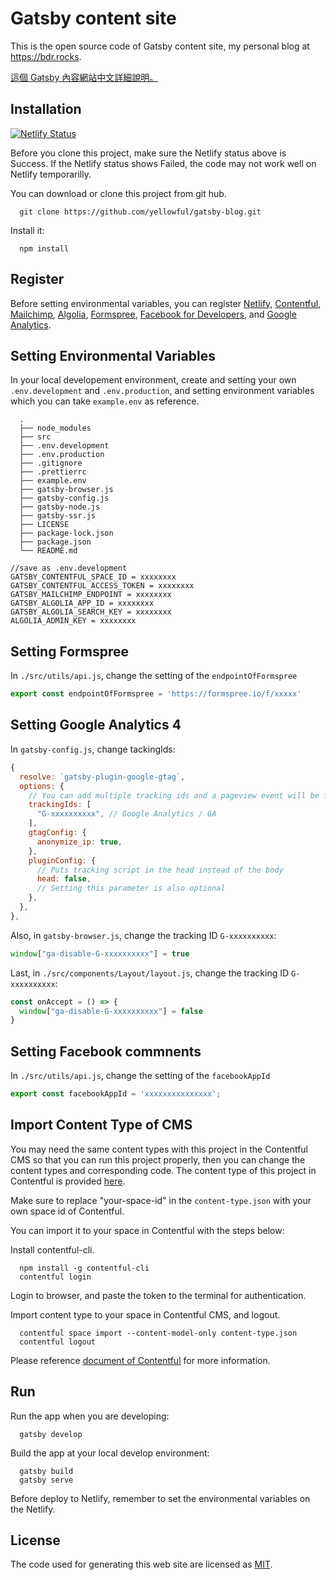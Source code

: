 # Gatsby content site

This is the open source code of Gatsby content site, my personal blog at <https://bdr.rocks>.

[這個 Gatsby 內容網站中文詳細說明。](https://www.bdr.rocks/project/gatsby-%E5%85%A7%E5%AE%B9%E7%B6%B2%E7%AB%99/ "這個 Gatsby 內容網站中文詳細說明。")

## Installation

[![Netlify Status](https://api.netlify.com/api/v1/badges/9852c1ee-da1c-4cf7-a31d-95cf297f059e/deploy-status)](https://app.netlify.com/sites/bugdetective/deploys)

Before you clone this project, make sure the Netlify status above is Success. If the Netlify status shows Failed, the code may not work well on Netlify temporarilly.

You can download or clone this project from git hub.

```shell
  git clone https://github.com/yellowful/gatsby-blog.git
```

Install it:

```shell
  npm install
```

## Register

Before setting environmental variables, you can register [Netlify](https://www.netlify.com/), [Contentful](https://www.contentful.com/), [Mailchimp](https://mailchimp.com/), [Algolia](https://www.algolia.com), [Formspree](https://formspree.io/), [Facebook for Developers](https://developers.facebook.com/), and [Google Analytics](https://analytics.google.com/).

## Setting Environmental Variables

In your local developement environment, create and setting your own `.env.development` and `.env.production`, and setting environment variables which you can take `example.env` as reference.

```text
  .
  ├── node_modules
  ├── src
  ├── .env.development
  ├── .env.production
  ├── .gitignore
  ├── .prettierrc
  ├── example.env
  ├── gatsby-browser.js
  ├── gatsby-config.js
  ├── gatsby-node.js
  ├── gatsby-ssr.js
  ├── LICENSE
  ├── package-lock.json
  ├── package.json
  └── README.md
```

```shell
//save as .env.development
GATSBY_CONTENTFUL_SPACE_ID = xxxxxxxx
GATSBY_CONTENTFUL_ACCESS_TOKEN = xxxxxxxx
GATSBY_MAILCHIMP_ENDPOINT = xxxxxxxx
GATSBY_ALGOLIA_APP_ID = xxxxxxxx
GATSBY_ALGOLIA_SEARCH_KEY = xxxxxxxx
ALGOLIA_ADMIN_KEY = xxxxxxxx
```

## Setting Formspree

In `./src/utils/api.js`, change the setting of the `endpointOfFormspree`

```js
export const endpointOfFormspree = 'https://formspree.io/f/xxxxx'
```

## Setting Google Analytics 4

In `gatsby-config.js`, change tackingIds:

```js
{
  resolve: `gatsby-plugin-google-gtag`,
  options: {
    // You can add multiple tracking ids and a pageview event will be fired for all of them.
    trackingIds: [
      "G-xxxxxxxxxx", // Google Analytics / GA
    ],
    gtagConfig: {
      anonymize_ip: true,
    },
    pluginConfig: {
      // Puts tracking script in the head instead of the body
      head: false,
      // Setting this parameter is also optional
    },
  },
},
```

Also, in `gatsby-browser.js`, change the tracking ID `G-xxxxxxxxxx`:

```js
window["ga-disable-G-xxxxxxxxxx"] = true
```

Last, in `./src/components/Layout/layout.js`, change the tracking ID `G-xxxxxxxxxx`:

```js
const onAccept = () => {
  window["ga-disable-G-xxxxxxxxxx"] = false
}
```

## Setting Facebook commnents

In `./src/utils/api.js`, change the setting of the `facebookAppId`

```js
export const facebookAppId = 'xxxxxxxxxxxxxxx';
```

## Import Content Type of CMS

You may need the same content types with this project in the Contentful CMS so that you can run this project properly, then you can change the content types and corresponding code. The content type of this project in Contentful is provided [here](./content-type.json "here").

Make sure to replace "your-space-id" in the `content-type.json` with your own space id of Contentful.

You can import it to your space in Contentful with the steps below:

Install contentful-cli.

```shell
  npm install -g contentful-cli
  contentful login
```

Login to browser, and paste the token to the terminal for authentication.

Import content type to your space in Contentful CMS, and logout.

```shell
  contentful space import --content-model-only content-type.json
  contentful logout
```

Please reference [document of Contentful](https://www.contentful.com/developers/docs/tutorials/cli/import-and-export/ "document of Contentful") for more information.

## Run

Run the app when you are developing:

```shell
  gatsby develop
```

Build the app at your local develop environment:

```shell
  gatsby build
  gatsby serve
```

Before deploy to Netlify, remember to set the environmental variables on the Netlify.

## License

The code used for generating this web site are licensed as [MIT](./LICENSE "MIT").
